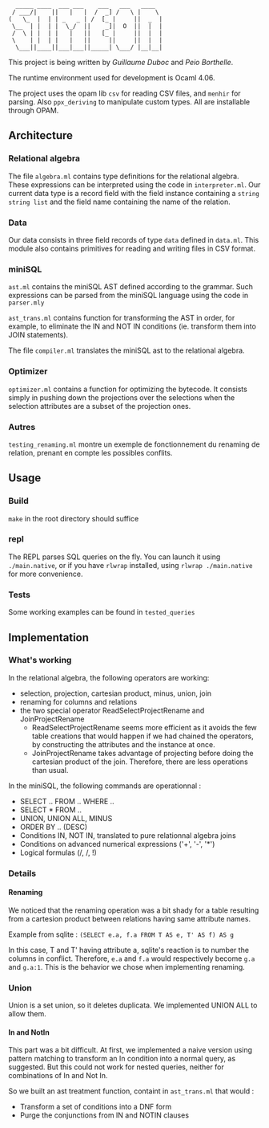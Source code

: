 ``` 
  _____ ____  ___ ___    ___   ___   ____  
 / ___/|    ||   |   |  /  _] /   \ |    \ 
(   \_  |  | | _   _ | /  [_ |     ||  _  |
 \__  | |  | |  \_/  ||    _]|  O  ||  |  |
 /  \ | |  | |   |   ||   [_ |     ||  |  |
 \    | |  | |   |   ||     ||     ||  |  |
  \___||____||___|___||_____| \___/ |__|__|
```


This project is being written by *Guillaume Duboc* and *Peio Borthelle*.

The runtime environment used for development is Ocaml 4.06.

The project uses the opam lib `csv` for reading CSV files, and `menhir` for parsing.
Also `ppx_deriving` to manipulate custom types. All are installable through OPAM.

## Architecture

### Relational algebra

The file `algebra.ml` contains type definitions for the relational algebra.
These expressions can be interpreted using the code in `interpreter.ml`. 
Our current data type is a record field with the field instance containing a `string string list` and the field name containing the name of the relation.

### Data

Our data consists in three field records of type `data` defined in `data.ml`. This module also contains
primitives for reading and writing files in CSV format.

### miniSQL

`ast.ml` contains the miniSQL AST defined according to the grammar. Such expressions can be parsed from the miniSQL language using the code in `parser.mly`

`ast_trans.ml` contains function for transforming the AST in order, for example, to eliminate the IN and NOT IN conditions (ie. transform them into JOIN statements).

The file `compiler.ml` translates the miniSQL ast to the relational algebra.

### Optimizer

`optimizer.ml` contains a function for optimizing the bytecode. It consists simply in pushing down the projections
over the selections when the selection attributes are a subset of the projection ones.

### Autres

`testing_renaming.ml` montre un exemple de fonctionnement du renaming de relation, prenant en compte les possibles conflits.

## Usage

### Build

`make` in the root directory should suffice

### repl

The REPL parses SQL queries on the fly.
You can launch it using `./main.native`, or if you have `rlwrap` installed, using `rlwrap ./main.native` for more convenience.

### Tests

Some working examples can be found in `tested_queries`

## Implementation

### What's working

In the relational algebra, the following operators are working:
- selection, projection, cartesian product, minus, union, join
- renaming for columns and relations
- the two special operator ReadSelectProjectRename and JoinProjectRename
  - ReadSelectProjectRename seems more efficient as it avoids the few table creations
    that would happen if we had chained the operators, by constructing the attributes and the instance at once.
  - JoinProjectRename takes advantage of projecting before doing the cartesian product of the join. Therefore, there are less operations than usual.

In the miniSQL, the following commands are operationnal :
- SELECT .. FROM .. WHERE ..
- SELECT * FROM ..
- UNION, UNION ALL, MINUS
- ORDER BY .. (DESC)
- Conditions IN, NOT IN, translated to pure relationnal algebra joins
- Conditions on advanced numerical expressions ('+', '-', '*')
- Logical formulas (/\, \/, !)

### Details

#### Renaming
We noticed that the renaming operation was a bit shady for a table 
resulting from a cartesion product between relations having 
same attribute names.

Example from sqlite :
`(SELECT e.a, f.a FROM T AS e, T' AS f) AS g`

In this case, T and T' having attribute a, sqlite's reaction is
to number the columns in conflict. Therefore, `e.a` and `f.a` would
respectively become `g.a` and `g.a:1`. This is the behavior 
we chose when implementing renaming.

### Union

Union is a set union, so it deletes duplicata. We implemented UNION ALL to
allow them.

#### In and NotIn

This part was a bit difficult. At first, we implemented a naive version using pattern matching
to transform an In condition into a normal query, as suggested. But this could not work for nested
queries, neither for combinations of In and Not In.

So we built an ast treatment function, containt in `ast_trans.ml` that would :

 - Transform a set of conditions into a DNF form
 - Purge the conjunctions from IN and NOTIN clauses


